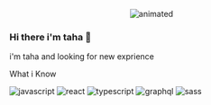 <p align="center">
  <img src="https://media.giphy.com/media/3oriNLx3dUqFgVi86I/giphy.gif?cid=ecf05e47y8cenqd8ggdx9h7f73kq4zgpnmo2596igo1mlxtw&rid=giphy.gif&ct=g" alt="animated" />
</p>

### Hi there i'm taha 👋
i'm taha and looking for new exprience 
<p> What i Know</p>

![javascript](https://img.icons8.com/dusk/64/000000/javascript-logo.png)
![react](https://img.icons8.com/officel/64/000000/react.png)
![typescript](https://img.icons8.com/color/64/000000/typescript.png)
![graphql](https://img.icons8.com/color/64/000000/graphql.png)
![sass](https://img.icons8.com/color/64/000000/sass.png)


